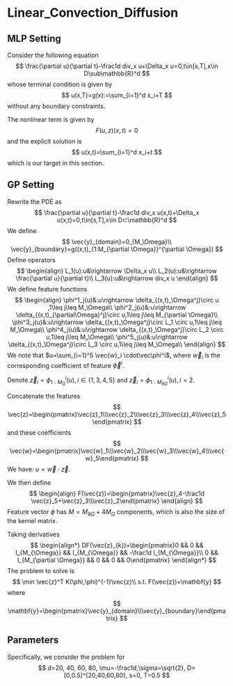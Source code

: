 

# Linear_Convection_Diffusion

## MLP Setting

Consider the following equation
$$
\frac{\partial u}{\partial t}-\frac1d div_x u+\Delta_x u=0,t\in[s,T],x\in D\sub\mathbb{R}^d
$$
whose terminal condition is given by
$$
u(x,T)=g(x):=\sum_{i=1}^d x_i+T
$$
without any boundary constraints.

The nonlinear term is given by
$$
F(u,z)(x,t)=0
$$
and the explicit solution is
$$
u(x,t)=\sum_{i=1}^d x_i+t
$$
which is our target in this section.

## GP Setting

Rewrite the PDE as
$$
\frac{\partial u}{\partial t}-\frac1d div_x u(x,t)+\Delta_x u(x,t)=0,t\in[s,T],x\in D⊂\mathbb{R}^d
$$
We define
$$
\vec{y}_{domain}=0_{M_\Omega}\\
\vec{y}_{boundary}=g((x,t)_{1:M_{\partial \Omega}}^{\partial \Omega})
$$
Define operators
$$
\begin{align}
L_1(u):u&\rightarrow \Delta_x u\\
L_2(u):u&\rightarrow \frac{\partial u}{\partial t}\\
L_3(u):u&\rightarrow div_x u
\end{align}
$$
We define feature functions
$$
\begin{align}
\phi^1_j(u)&:u\rightarrow \delta_{(x,t)_\Omega^j}\circ u ,1\leq j\leq M_\Omega\\
\phi^2_j(u)&:u\rightarrow \delta_{(x,t)_{\partial\Omega}^j}\circ u,1\leq j\leq M_{\partial \Omega}\\
\phi^3_j(u)&:u\rightarrow \delta_{(x,t)_\Omega^j}\circ L_1 \circ u,1\leq j\leq M_\Omega\\
\phi^4_j(u)&:u\rightarrow \delta_{(x,t)_\Omega^j}\circ L_2 \circ u,1\leq j\leq M_\Omega\\
\phi^5_j(u)&:u\rightarrow \delta_{(x,t)_\Omega^j}\circ L_3 \circ u,1\leq j\leq M_\Omega\\
\end{align}
$$
We note that $u=\sum_{i=1}^5 \vec{w}_i \cdot\vec\phi^i$, where $\vec{w}_i$ is the corresponding coefficient of feature $\vec\phi^i$.

Denote $\vec{z}_i=\phi^i_{1:M_\Omega}(u),i\in\{1,3,4,5\}$ and $\vec{z}_i=\phi^i_{1:M_{\partial \Omega}}(u),i=2$.

Concatenate the features
$$
\vec{z}=\begin{pmatrix}\vec{z}_1\\\vec{z}_2\\\vec{z}_3\\\vec{z}_4\\\vec{z}_5\end{pmatrix}
$$
and these coefficients
$$
\vec{w}=\begin{pmatrix}\vec{w}_1\\\vec{w}_2\\\vec{w}_3\\\vec{w}_4\\\vec{w}_5\end{pmatrix}
$$
We have: $u=\vec{w}\cdot\vec{z}$.

We then define
$$
\begin{align}
F(\vec{z})=\begin{pmatrix}\vec{z}_4-\frac1d \vec{z}_5+\vec{z}_3\\\vec{z}_2\end{pmatrix}
\end{align}
$$
Feature vector $\phi$ has $M=M_{\partial \Omega}+ 4M_{\Omega}$ components, which is also the size of the kernel matrix.

Taking derivatives
$$
\begin{align*}
DF(\vec{z}_{k})=\begin{pmatrix}0 && 0 && I_{M_{\Omega}} && I_{M_{\Omega}} && -\frac1d I_{M_{\Omega}}\\
0 && I_{M_{\partial \Omega}} && 0 && 0 && 0\end{pmatrix}
\end{align*}
$$
The problem to solve is
$$
\min \vec{z}^T K(\phi,\phi)^{-1}\vec{z}\\
s.t. F(\vec{z})=\mathbf{y}
$$
where
$$
\mathbf{y}=\begin{pmatrix}\vec{y}_{domain}\\\vec{y}_{boundary}\end{pmatrix}
$$

## Parameters

Specifically, we consider the problem for
$$
d=20, 40, 60, 80, \mu=-\frac1d,\sigma=\sqrt{2}, D=[0,0.5]^{20,40,60,80}, s=0, T=0.5
$$

